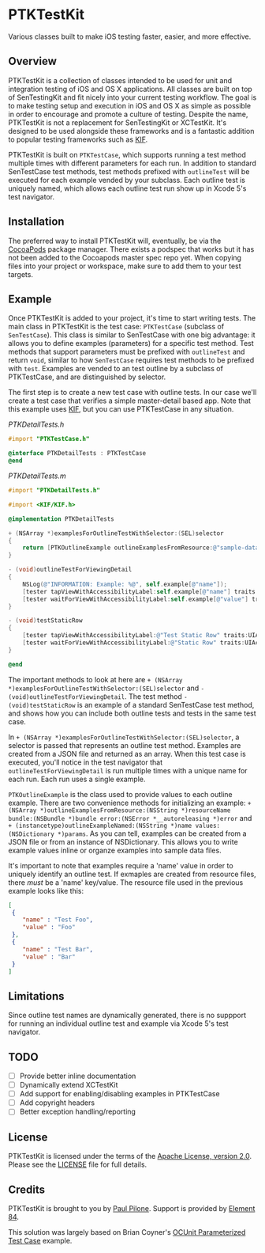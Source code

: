 # PTKTestKit

Various classes built to make iOS testing faster, easier, and more effective. 

## Overview

PTKTestKit is a collection of classes intended to be used for unit and integration testing of iOS and OS X applications. All classes are built on top of SenTestingKit and fit nicely
into your current testing workflow. The goal is to make testing setup and execution in iOS and OS X as simple as possible in order to encourage and promote a culture of testing. Despite
the name, PTKTestKit is not a replacement for SenTestingKit or XCTestKit. It's designed to be used alongside these frameworks and is a fantastic addition to popular testing
frameworks such as [KIF](https://github.com/kif-framework/KIF).

PTKTestKit is built on `PTKTestCase`, which supports running a test method multiple times with different parameters for each run. In addition to standard SenTestCase test methods, test methods
prefixed with `outlineTest` will be executed for each example vended by your subclass. Each outline test is uniquely named, which allows each outline test run show up in Xcode 5's test navigator.

## Installation

The preferred way to install PTKTestKit will, eventually, be via the [CocoaPods](http://cocoapods.org) package manager. There exists a podspec that works but it has not been added to the Cocoapods master spec repo
yet. When copying files into your project or workspace, make sure to add them to your test targets.

## Example

Once PTKTestKit is added to your project, it's time to start writing tests. The main class in PTKTestKit is the test case: `PTKTestCase` (subclass of `SenTestCase`). This class is similar to
SenTestCase with one big advantage: it allows you to define examples (parameters) for a specific test method. Test methods that support parameters must be prefixed with `outlineTest` and return `void`,
similar to how `SenTestCase` requires test methods to be prefixed with `test`. Examples are vended to an test outline by a subclass of PTKTestCase, and are distinguished by selector.

The first step is to create a new test case with outline tests. In our case we'll create a test case that verifies a simple master-detail based app. Note that this example uses [KIF](https://github.com/kif-framework/KIF), but
you can use PTKTestCase in any situation.

<em>PTKDetailTests.h</em>

``` objective-c
#import "PTKTestCase.h"

@interface PTKDetailTests : PTKTestCase
@end
```

<em>PTKDetailTests.m</em>

``` objective-c
#import "PTKDetailTests.h"

#import <KIF/KIF.h>

@implementation PTKDetailTests

+ (NSArray *)examplesForOutlineTestWithSelector:(SEL)selector
{
    return [PTKOutlineExample outlineExamplesFromResource:@"sample-data" bundle:nil error:nil];
}

- (void)outlineTestForViewingDetail
{
    NSLog(@"INFORMATION: Example: %@", self.example[@"name"]);
    [tester tapViewWithAccessibilityLabel:self.example[@"name"] traits:UIAccessibilityTraitStaticText];
    [tester waitForViewWithAccessibilityLabel:self.example[@"value"] traits:UIAccessibilityTraitStaticText];
}

- (void)testStaticRow
{
    [tester tapViewWithAccessibilityLabel:@"Test Static Row" traits:UIAccessibilityTraitStaticText];
    [tester waitForViewWithAccessibilityLabel:@"Static Row" traits:UIAccessibilityTraitStaticText];
}

@end
```

The important methods to look at here are `+ (NSArray *)examplesForOutlineTestWithSelector:(SEL)selector` and `- (void)outlineTestForViewingDetail`. The test method
`- (void)testStaticRow` is an example of a standard SenTestCase test method, and shows how you can include both outline tests and tests in the same test case.

In `+ (NSArray *)examplesForOutlineTestWithSelector:(SEL)selector`, a selector is passed that represents an outline test method. Examples are created from a JSON file and returned as an array.
When this test case is executed, you'll notice in the test navigator that `outlineTestForViewingDetail` is run multiple times with a unique name for each run. Each run uses a single example.

`PTKOutlineExample` is the class used to provide values to each outline example. There are two convenience methods for 
initializing an example: `+ (NSArray *)outlineExamplesFromResource:(NSString *)resourceName bundle:(NSBundle *)bundle error:(NSError *__autoreleasing *)error`
and `+ (instancetype)outlineExampleNamed:(NSString *)name values:(NSDictionary *)params`. As you can tell, examples can be created from a JSON file or from an instance of
NSDictionary. This allows you to write example values inline or organze examples into sample data files.

It's important to note that examples require a 'name' value in order to uniquely identify an outline test. If exmaples are created from resource files, there <em>must</em> be a 'name' key/value. The resource
file used in the previous example looks like this:

``` json
[
 {
    "name" : "Test Foo",
    "value" : "Foo"
 },
 {
    "name" : "Test Bar",
    "value" : "Bar"
 }
]
```

## Limitations

Since outline test names are dynamically generated, there is no suppport for running an individual outline test and example via Xcode 5's test navigator.

## TODO

- [ ] Provide better inline documentation
- [ ] Dynamically extend XCTestKit
- [ ] Add support for enabling/disabling examples in PTKTestCase
- [ ] Add copyright headers
- [ ] Better exception handling/reporting

## License

PTKTestKit is licensed under the terms of the [Apache License, version 2.0](http://www.apache.org/licenses/LICENSE-2.0.html). Please see the [LICENSE](LICENSE) file for full details.

## Credits

PTKTestKit is brought to you by [Paul Pilone](http://twitter.com/paulpilone). Support is provided by [Element 84](http://www.element84.com).

This solution was largely based on Brian Coyner's [OCUnit Parameterized Test Case](http://briancoyner.github.io/blog/2011/09/12/ocunit-parameterized-test-case/) example.
